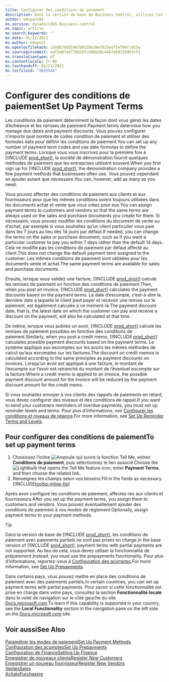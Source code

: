 ```yaml
---
title: Configurer des conditions de paiement
description: Dans la version de base de Business Central, utilisez les conditions de paiement pour gérer les dates d’échéance et les remises de paiement.
author: edupont04
ms.service: dynamics365-business-central
ms.topic: article
ms.search.keywords: ''
ms.date: 01/21/2021
ms.author: edupont
ms.openlocfilehash: c58db7ddd1047d9228a39e7825a5f5ef04fc925a
ms.sourcegitcommit: adf1a87a677b8197c68bb28c44b7a58250d6fc51
ms.translationtype: HT
ms.contentlocale: fr-BE
ms.lasthandoff: 01/21/2021
ms.locfileid: "5035544"
---
```

# <a name="set-up-payment-terms"></a><span data-ttu-id="ad443-103">Configurer des conditions de paiement</span><span class="sxs-lookup"><span data-stu-id="ad443-103">Set Up Payment Terms</span></span>

<span data-ttu-id="ad443-104">Les conditions de paiement déterminent la façon dont vous gérez les dates d’échéance et les remises de paiement.</span><span class="sxs-lookup"><span data-stu-id="ad443-104">Payment terms determine how you manage due dates and payment discounts.</span></span> <span data-ttu-id="ad443-105">Vous pouvez configurer n’importe quel nombre de codes condition de paiement et utiliser des formules date pour définir les conditions de paiement.</span><span class="sxs-lookup"><span data-stu-id="ad443-105">You can set up any number of payment term codes and use date formulas to define the payment terms.</span></span> <span data-ttu-id="ad443-106">Lorsque vous vous inscrivez pour la première fois à [!INCLUDE [prod_short](includes/prod_short.md)], la société de démonstration fournit quelques méthodes de paiement que les entreprises utilisent souvent.</span><span class="sxs-lookup"><span data-stu-id="ad443-106">When you first sign up for [!INCLUDE [prod_short](includes/prod_short.md)], the demonstration company provides a few payment methods that businesses often use.</span></span> <span data-ttu-id="ad443-107">Vous pouvez cependant en ajouter autant que nécessaire.</span><span class="sxs-lookup"><span data-stu-id="ad443-107">You can, however, add as many as you need.</span></span>  

<span data-ttu-id="ad443-108">Vous pouvez affecter des conditions de paiement aux clients et aux fournisseurs pour que les mêmes conditions soient toujours utilisées dans les documents achat et vente que vous créez pour eux.</span><span class="sxs-lookup"><span data-stu-id="ad443-108">You can assign payment terms to customers and vendors so that the same terms are always used on the sales and purchase documents you create for them.</span></span> <span data-ttu-id="ad443-109">Si nécessaire, vous pouvez modifier les conditions du document de vente ou d’achat, par exemple si vous souhaitez qu’un client particulier vous paie dans les 7 jours au lieu des 14 jours par défaut.</span><span class="sxs-lookup"><span data-stu-id="ad443-109">If needed, you can change the terms on the sales or purchase document, such as if you want a particular customer to pay you within 7 days rather than the default 14 days.</span></span> <span data-ttu-id="ad443-110">Cela ne modifie pas les conditions de paiement par défaut affecté au client.</span><span class="sxs-lookup"><span data-stu-id="ad443-110">This does not change the default payment term assigned to the customer.</span></span> <span data-ttu-id="ad443-111">Les mêmes conditions de paiement sont utilisées pour les documents vente et achat.</span><span class="sxs-lookup"><span data-stu-id="ad443-111">The same payment terms are available for sales and purchase documents.</span></span>

<span data-ttu-id="ad443-112">Ensuite, lorsque vous validez une facture, [!INCLUDE [prod_short](includes/prod_short.md)] calcule les remises de paiement en fonction des conditions de paiement.</span><span class="sxs-lookup"><span data-stu-id="ad443-112">Then, when you post an invoice, [!INCLUDE [prod_short](includes/prod_short.md)] calculates the payment discounts based on the payment terms.</span></span> <span data-ttu-id="ad443-113">La date d’escompte, c’est-à-dire la dernière date à laquelle le client peut payer et recevoir une remise sur le paiement, est également calculée à ce moment-là.</span><span class="sxs-lookup"><span data-stu-id="ad443-113">The payment discount date, that is, the latest date on which the customer can pay and receive a discount on the payment, will also be calculated at that time.</span></span>  

<span data-ttu-id="ad443-114">De même, lorsque vous publiez un avoir, [!INCLUDE [prod_short](includes/prod_short.md)] calcule les remises de paiement possibles en fonction des conditions de paiement.</span><span class="sxs-lookup"><span data-stu-id="ad443-114">Similarly, when you post a credit memo, [!INCLUDE [prod_short](includes/prod_short.md)] calculates possible payment discounts based on the payment terms.</span></span> <span data-ttu-id="ad443-115">Le système applique aux escomptes sur les avoirs les mêmes méthodes de calcul qu’aux escomptes sur les factures.</span><span class="sxs-lookup"><span data-stu-id="ad443-115">The discount on credit memos is calculated according to the same principles as payment discounts on invoices.</span></span> <span data-ttu-id="ad443-116">Lorsqu’un avoir est appliqué à une facture, le montant de l’escompte sur l’avoir est retranché du montant de l’éventuel escompte sur la facture.</span><span class="sxs-lookup"><span data-stu-id="ad443-116">Where a credit memo is applied to an invoice, the possible payment discount amount for the invoice will be reduced by the payment discount amount for the credit memo.</span></span>  

<span data-ttu-id="ad443-117">Si vous souhaitez envoyer à vos clients des rappels de paiements en retard, vous devez configurer des niveaux et des conditions de rappel.</span><span class="sxs-lookup"><span data-stu-id="ad443-117">If you want to send your customers reminders of overdue payments, you must set up reminder levels and terms.</span></span> <span data-ttu-id="ad443-118">Pour plus d’informations, voir [Configurer les conditions et niveaux de relance](finance-setup-reminders.md).</span><span class="sxs-lookup"><span data-stu-id="ad443-118">For more information, see [Set Up Reminder Terms and Levels](finance-setup-reminders.md).</span></span>  

## <a name="to-set-up-payment-terms"></a><span data-ttu-id="ad443-119">Pour configurer des conditions de paiement</span><span class="sxs-lookup"><span data-stu-id="ad443-119">To set up payment terms</span></span>

1. <span data-ttu-id="ad443-120">Choisissez l’icône ![Ampoule qui ouvre la fonction Tell Me](media/ui-search/search_small.png "Dites-moi ce que vous voulez faire"), entrez **Conditions de paiement**, puis sélectionnez le lien associé.</span><span class="sxs-lookup"><span data-stu-id="ad443-120">Choose the ![Lightbulb that opens the Tell Me feature](media/ui-search/search_small.png "Tell me what you want to do") icon, enter **Payment Terms**, and then choose the related link.</span></span>  
2. <span data-ttu-id="ad443-121">Renseignez les champs selon vos besoins.</span><span class="sxs-lookup"><span data-stu-id="ad443-121">Fill in the fields as necessary.</span></span> [!INCLUDE[tooltip-inline-tip](includes/tooltip-inline-tip_md.md)]  

<span data-ttu-id="ad443-122">Après avoir configuré les conditions de paiement, affectez-les aux clients et fournisseurs.</span><span class="sxs-lookup"><span data-stu-id="ad443-122">After you set up the payment terms, you assign them to customers and vendors.</span></span> <span data-ttu-id="ad443-123">Vous pouvez éventuellement ajouter des conditions de paiement à vos modes de règlement.</span><span class="sxs-lookup"><span data-stu-id="ad443-123">Optionally, assign payment terms to your payment methods.</span></span>  

> [!TIP]
> <span data-ttu-id="ad443-124">Dans la version de base de [!INCLUDE [prod_short](includes/prod_short.md)], les conditions de paiement avec paiements partiels ne sont pas prises en charge.</span><span class="sxs-lookup"><span data-stu-id="ad443-124">In the base version of [!INCLUDE [prod_short](includes/prod_short.md)], payment terms with partial payments are not supported.</span></span> <span data-ttu-id="ad443-125">Au lieu de cela, vous devez utiliser la fonctionnalité de prépaiement.</span><span class="sxs-lookup"><span data-stu-id="ad443-125">Instead, you must use the prepayments functionality.</span></span> <span data-ttu-id="ad443-126">Pour plus d’informations, reportez\-vous à [Configuration des acomptes](finance-set-up-prepayments.md).</span><span class="sxs-lookup"><span data-stu-id="ad443-126">For more information, see [Set Up Prepayments](finance-set-up-prepayments.md).</span></span>
>
> <span data-ttu-id="ad443-127">Dans certains pays, vous *pouvez* mettre en place des conditions de paiement avec des paiements partiels.</span><span class="sxs-lookup"><span data-stu-id="ad443-127">In certain countries, you *can* set up payment terms with partial payments.</span></span> <span data-ttu-id="ad443-128">Pour savoir si cette fonctionnalité est prise en charge dans votre pays, consultez la section **Fonctionnalité locale** dans le volet de navigation sur le côté gauche du site [Docs.microsoft.com](about-localization.md).</span><span class="sxs-lookup"><span data-stu-id="ad443-128">To learn if this capability is supported in your country, see the **Local Functionality** section in the navigation pane on the left side on the [Docs.microsoft.com](about-localization.md) site.</span></span>

## <a name="see-also"></a><span data-ttu-id="ad443-129">Voir aussi</span><span class="sxs-lookup"><span data-stu-id="ad443-129">See Also</span></span>

[<span data-ttu-id="ad443-130">Paramétrer les modes de paiement</span><span class="sxs-lookup"><span data-stu-id="ad443-130">Set Up Payment Methods</span></span>](finance-payment-methods.md)  
[<span data-ttu-id="ad443-131">Configuration des acomptes</span><span class="sxs-lookup"><span data-stu-id="ad443-131">Set Up Prepayments</span></span>](finance-set-up-prepayments.md)  
[<span data-ttu-id="ad443-132">Configuration de Finance</span><span class="sxs-lookup"><span data-stu-id="ad443-132">Setting Up Finance</span></span>](finance-setup-finance.md)  
[<span data-ttu-id="ad443-133">Enregistrer de nouveaux clients</span><span class="sxs-lookup"><span data-stu-id="ad443-133">Register New Customers</span></span>](sales-how-register-new-customers.md)  
[<span data-ttu-id="ad443-134">Enregistrer un nouveau fournisseur</span><span class="sxs-lookup"><span data-stu-id="ad443-134">Register New Vendors</span></span>](purchasing-how-register-new-vendors.md)  
[<span data-ttu-id="ad443-135">Ventes</span><span class="sxs-lookup"><span data-stu-id="ad443-135">Sales</span></span>](sales-manage-sales.md)  
[<span data-ttu-id="ad443-136">Achats</span><span class="sxs-lookup"><span data-stu-id="ad443-136">Purchasing</span></span>](purchasing-manage-purchasing.md)  
